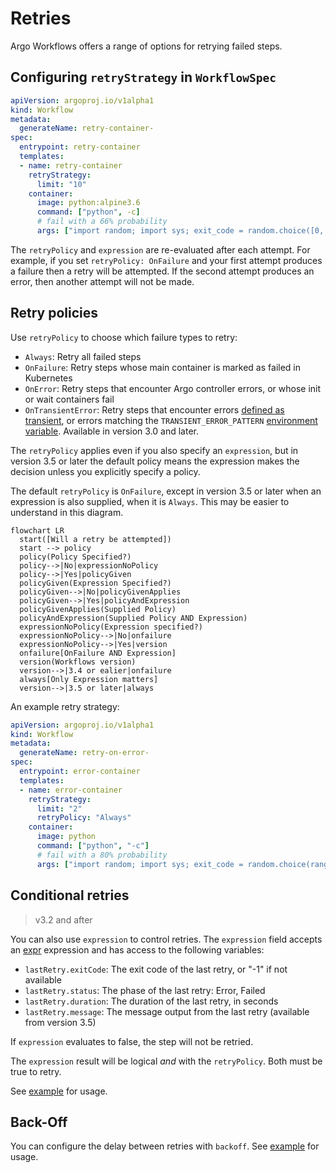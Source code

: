 # Retries

Argo Workflows offers a range of options for retrying failed steps.

## Configuring `retryStrategy` in `WorkflowSpec`

```yaml
apiVersion: argoproj.io/v1alpha1
kind: Workflow
metadata:
  generateName: retry-container-
spec:
  entrypoint: retry-container
  templates:
  - name: retry-container
    retryStrategy:
      limit: "10"
    container:
      image: python:alpine3.6
      command: ["python", -c]
      # fail with a 66% probability
      args: ["import random; import sys; exit_code = random.choice([0, 1, 1]); sys.exit(exit_code)"]
```

The `retryPolicy` and `expression` are re-evaluated after each attempt. For example, if you set `retryPolicy: OnFailure` and your first attempt produces a failure then a retry will be attempted. If the second attempt produces an error, then another attempt will not be made.

## Retry policies

Use `retryPolicy` to choose which failure types to retry:

- `Always`: Retry all failed steps
- `OnFailure`: Retry steps whose main container is marked as failed in Kubernetes
- `OnError`: Retry steps that encounter Argo controller errors, or whose init or wait containers fail
- `OnTransientError`: Retry steps that encounter errors [defined as transient](https://github.com/argoproj/argo-workflows/blob/master/util/errors/errors.go), or errors matching the `TRANSIENT_ERROR_PATTERN` [environment variable](https://argoproj.github.io/argo-workflows/environment-variables/). Available in version 3.0 and later.

The `retryPolicy` applies even if you also specify an `expression`, but in version 3.5 or later the default policy means the expression makes the decision unless you explicitly specify a policy.

The default `retryPolicy` is `OnFailure`, except in version 3.5 or later when an expression is also supplied, when it is `Always`. This may be easier to understand in this diagram.

```mermaid
flowchart LR
  start([Will a retry be attempted])
  start --> policy
  policy(Policy Specified?)
  policy-->|No|expressionNoPolicy
  policy-->|Yes|policyGiven
  policyGiven(Expression Specified?)
  policyGiven-->|No|policyGivenApplies
  policyGiven-->|Yes|policyAndExpression
  policyGivenApplies(Supplied Policy)
  policyAndExpression(Supplied Policy AND Expression)
  expressionNoPolicy(Expression specified?)
  expressionNoPolicy-->|No|onfailure
  expressionNoPolicy-->|Yes|version
  onfailure[OnFailure AND Expression]
  version(Workflows version)
  version-->|3.4 or ealier|onfailure
  always[Only Expression matters]
  version-->|3.5 or later|always

```

An example retry strategy:

```yaml
apiVersion: argoproj.io/v1alpha1
kind: Workflow
metadata:
  generateName: retry-on-error-
spec:
  entrypoint: error-container
  templates:
  - name: error-container
    retryStrategy:
      limit: "2"
      retryPolicy: "Always"
    container:
      image: python
      command: ["python", "-c"]
      # fail with a 80% probability
      args: ["import random; import sys; exit_code = random.choice(range(0, 5)); sys.exit(exit_code)"]
```

## Conditional retries

> v3.2 and after

You can also use `expression` to control retries. The `expression` field
accepts an [expr](https://github.com/antonmedv/expr) expression and has
access to the following variables:

- `lastRetry.exitCode`: The exit code of the last retry, or "-1" if not available
- `lastRetry.status`: The phase of the last retry: Error, Failed
- `lastRetry.duration`: The duration of the last retry, in seconds
- `lastRetry.message`: The message output from the last retry (available from version 3.5)

If `expression` evaluates to false, the step will not be retried.

The `expression` result will be logical *and* with the `retryPolicy`. Both must be true to retry.

See [example](https://raw.githubusercontent.com/argoproj/argo-workflows/master/examples/retry-conditional.yaml) for usage.

## Back-Off

You can configure the delay between retries with `backoff`. See [example](https://raw.githubusercontent.com/argoproj/argo-workflows/master/examples/retry-backoff.yaml) for usage.
